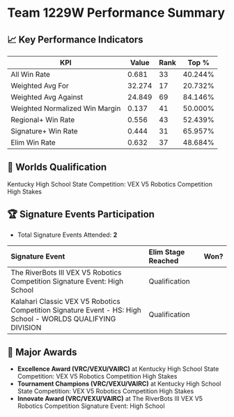 # Team 1229W Performance Summary

## 📈 Key Performance Indicators
| KPI | Value | Rank | Top % |
| --- | ----- | ---- | ----- |
| All Win Rate | 0.681 | 33 | 40.244% |
| Weighted Avg For | 32.274 | 17 | 20.732% |
| Weighted Avg Against | 24.849 | 69 | 84.146% |
| Weighted Normalized Win Margin | 0.137 | 41 | 50.000% |
| Regional+ Win Rate | 0.556 | 43 | 52.439% |
| Signature+ Win Rate | 0.444 | 31 | 65.957% |
| Elim Win Rate | 0.632 | 37 | 48.684% |


## 🎯 Worlds Qualification
Kentucky High School State Competition: VEX V5 Robotics Competition High Stakes

## 🏆 Signature Events Participation
- Total Signature Events Attended: **2**

| Signature Event | Elim Stage Reached | Won? |
|:----------------|:-------------------|:----|
| The RiverBots III VEX V5 Robotics Competition Signature Event: High School | Qualification |  |
| Kalahari Classic VEX V5 Robotics Competition Signature Event - HS: High School - WORLDS QUALIFYING DIVISION | Qualification |  |


## 🥇 Major Awards
- **Excellence Award (VRC/VEXU/VAIRC)** at Kentucky High School State Competition: VEX V5 Robotics Competition High Stakes
- **Tournament Champions (VRC/VEXU/VAIRC)** at Kentucky High School State Competition: VEX V5 Robotics Competition High Stakes
- **Innovate Award (VRC/VEXU/VAIRC)** at The RiverBots III VEX V5 Robotics Competition Signature Event: High School

